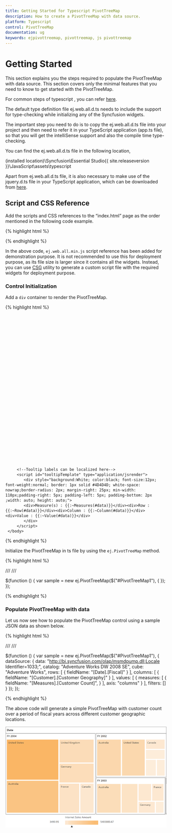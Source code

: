 ```yaml
---
title: Getting Started for Typescript PivotTreeMap
description: How to create a PivotTreeMap with data source.
platform: Typescript
control: PivotTreeMap
documentation: ug
keywords: ejpivottreemap, pivottreemap, js pivottreemap
---
```


# Getting Started

This section explains you the steps required to populate the PivotTreeMap with data source. This section covers only the minimal features that you need to know to get started with the PivotTreeMap.

For common steps of typescript , you can refer [here](https://help.syncfusion.com/js/typescript).

The default type definition file ej.web.all.d.ts needs to include the support for type-checking while initializing any of the Syncfusion widgets. 

The important step you need to do is to copy the ej.web.all.d.ts file into your project and then need to refer it in your TypeScript application (app.ts file), so that you will get the intelliSense support and also the compile time type-checking.

You can find the ej.web.all.d.ts file in the following location,

(installed location)\Syncfusion\Essential Studio\{{ site.releaseversion }}\JavaScript\assets\typescript

Apart from ej.web.all.d.ts file, it is also necessary to make use of the jquery.d.ts file in your TypeScript application, which can be downloaded from [here](https://github.com/DefinitelyTyped/DefinitelyTyped).

## Script and CSS Reference

Add the scripts and CSS references to the “index.html” page as the order mentioned in the following code example.

{% highlight html %}

<!DOCTYPE html>
<html>
<head>
    <link href="http://cdn.syncfusion.com/{{ site.releaseversion }}/js/web/bootstrap-theme/ej.web.all.min.css" rel="stylesheet" />
    <script src="https://code.jquery.com/jquery-3.0.0.min.js"></script>
    <script src="http://cdn.syncfusion.com/js/assets/external/jsrender.min.js" type="text/javascript"></script>
    <script src="https://ajax.aspnetcdn.com/ajax/jquery.validate/1.14.0/jquery.validate.min.js"></script>
    <script src="http://cdn.syncfusion.com/{{ site.releaseversion }}/js/web/ej.web.all.min.js" type="text/javascript"></script>
    <script src="app.js"></script>
</head>
<body>
</body>
</html>

{% endhighlight %}

In the above code, `ej.web.all.min.js` script reference has been added for demonstration purpose. It is not recommended to use this for deployment purpose, as its file size is larger since it contains all the widgets. Instead, you can use [CSG](http://csg.syncfusion.com/# "") utility to generate a custom script file with the required widgets for deployment purpose.

### Control Initialization

Add a `div` container to render the PivotTreeMap.

{% highlight html %}

<!DOCTYPE html>
<html>    
     <body>
         <div id="PivotTreeMap1" style="min-height: 275px; min-width: 525px; height: 460px; width: 99%"></div>

         <!--Tooltip labels can be localized here-->
         <script id="tooltipTemplate" type="application/jsrender">
            <div style="background:White; color:black; font-size:12px; font-weight:normal; border: 1px solid #4D4D4D; white-space: nowrap;border-radius: 2px; margin-right: 25px; min-width: 110px;padding-right: 5px; padding-left: 5px; padding-bottom: 2px ;width: auto; height: auto;">
            <div>Measure(s) : {{:~Measures(#data)}}</div><div>Row : {{:~Row(#data)}}</div><div>Column : {{:~Column(#data)}}</div><div>Value : {{:~Value(#data)}}</div>
            </div>
         </script>  
     </body>
</html>

{% endhighlight %}

Initialize the PivotTreeMap in ts file by using the `ej.PivotTreeMap` method.

{% highlight html %}

/// <reference path="jquery.d.ts" />
/// <reference path="ej.web.all.d.ts" />

$(function () {
    var sample = new ej.PivotTreeMap($("#PivotTreeMap1"), { });
});


{% endhighlight %}

### Populate PivotTreeMap with data

Let us now see how to populate the PivotTreeMap control using a sample JSON data as shown below.

{% highlight html %}

/// <reference path="jquery.d.ts" />
/// <reference path="ej.web.all.d.ts" />

$(function () {
    var sample = new ej.PivotTreeMap($("#PivotTreeMap1"), {
        dataSource: {
            data: "http://bi.syncfusion.com/olap/msmdpump.dll;Locale Identifier=1033;",
            catalog: "Adventure Works DW 2008 SE",
            cube: "Adventure Works",
            rows: [
                {
                    fieldName: "[Date].[Fiscal]"
                }
            ],
            columns: [
                {
                    fieldName: "[Customer].[Customer Geography]"
                }
            ],
            values: [
                {
                    measures: [
                        {
                            fieldName: "[Measures].[Customer Count]",
                        }
                    ],
                    axis: "columns"
                }
            ],
            filters: []
        }
    });
});


{% endhighlight %}

The above code will generate a simple PivotTreeMap with customer count over a period of fiscal years across different customer geographic locations.

![](getting-started_images/Olap.png)